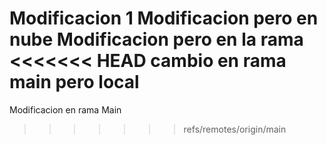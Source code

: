 Modificacion 1
Modificacion pero en nube
Modificacion pero en la rama
<<<<<<< HEAD
cambio en rama main pero local
=======
Modificacion en rama Main
>>>>>>> refs/remotes/origin/main
